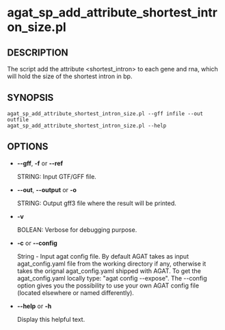 # agat_sp_add_attribute_shortest_intron_size.pl

## DESCRIPTION

The script add the attribute <shortest_intron> to each gene and rna, which will hold the size of the shortest intron in bp.

## SYNOPSIS

```
agat_sp_add_attribute_shortest_intron_size.pl --gff infile --out outfile
agat_sp_add_attribute_shortest_intron_size.pl --help
```

## OPTIONS

- **--gff**, **-f** or **--ref** 

    STRING: Input GTF/GFF file.

- **--out**, **--output** or **-o**

    STRING: Output gff3 file where the result will be printed.

- **-v**

    BOLEAN: Verbose for debugging purpose.

- **-c** or **--config**

    String - Input agat config file. By default AGAT takes as input agat_config.yaml file from the working directory if any,
    otherwise it takes the orignal agat_config.yaml shipped with AGAT. To get the agat_config.yaml locally type: "agat config --expose".
    The --config option gives you the possibility to use your own AGAT config file (located elsewhere or named differently).

- **--help** or **-h**

    Display this helpful text.
